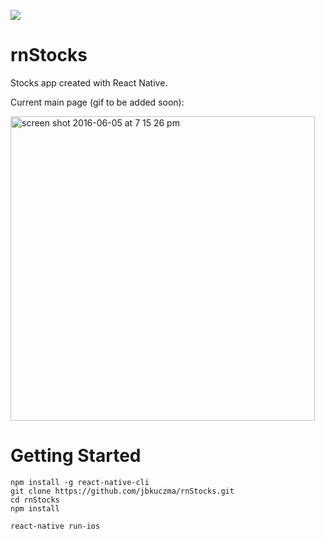 ![](https://img.shields.io/github/issues/jbkuczma/rnStocks.svg?style=flat-square)
# rnStocks

Stocks app created with React Native. 

Current main page (gif to be added soon):

<img width="487" alt="screen shot 2016-06-05 at 7 15 26 pm" src="https://cloud.githubusercontent.com/assets/12615090/15808941/8b75f1d4-2b52-11e6-877c-5872671437b0.png">

# Getting Started

    npm install -g react-native-cli 
    git clone https://github.com/jbkuczma/rnStocks.git
    cd rnStocks
    npm install
    
    react-native run-ios
    
